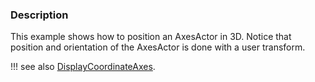 ### Description
This example shows how to position an AxesActor in 3D. Notice that position and orientation of the AxesActor is done with a user transform.


!!! see also
    [DisplayCoordinateAxes](/Python/Visualization/DisplayCoordinateAxes).

